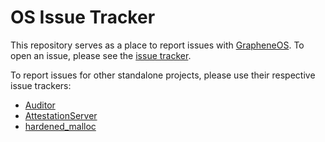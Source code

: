 # OS Issue Tracker

This repository serves as a place to report issues with [GrapheneOS](https://grapheneos.org/). To open an issue, please see the [issue tracker](https://github.com/GrapheneOS/os-issue-tracker/issues).

To report issues for other standalone projects, please use their respective issue trackers:
- [Auditor](https://github.com/GrapheneOS/Auditor)
- [AttestationServer](https://github.com/GrapheneOS/AttestationServer)
- [hardened_malloc](https://github.com/GrapheneOS/hardened_malloc)
